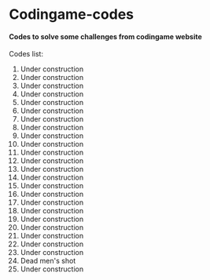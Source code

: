 Codingame-codes
===============

#### Codes to solve some challenges from codingame website

Codes list:

001. Under construction
002. Under construction
003. Under construction
004. Under construction
005. Under construction
006. Under construction
007. Under construction
008. Under construction
009. Under construction
010. Under construction
011. Under construction
012. Under construction
013. Under construction
014. Under construction
015. Under construction
016. Under construction
017. Under construction
018. Under construction
019. Under construction
020. Under construction
021. Under construction
022. Under construction
023. Under construction
024. Dead men's shot
025. Under construction
